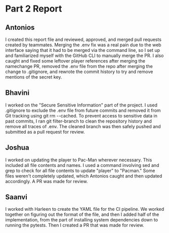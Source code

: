 # Part 2 Report

## Antonios
I created this report file and reviewed, approved, and merged pull requests created by teammates. Merging the .env fix was a real pain due to the web interface saying that it had to be merged via the command line, so I set up and familiarized myself with the GitHub CLI to manually merge the PR. I also caught and fixed some leftover player references after merging the namechange PR, removed the .env file from the repo after merging the change to .gitignore, and rewrote the commit history to try and remove mentions of the secret key.

## Bhavini
I worked on the "Secure Sensitive Information" part of the project. I used .gitignore to exclude the .env file from future commits and removed it from Git tracking using git rm --cached. To prevent access to sensitive data in past commits, I ran git filter-branch to clean the repository history and remove all traces of .env. The cleaned branch was then safely pushed and submitted as a pull request for review.

## Joshua
I worked on updating the player to Pac-Man wherever necessary. This included all file contents and names. I used a command involving sed and grep to check for all file contents to update "player" to "Pacman." Some files weren't completely updated, which Antonios caught and then updated accordingly. A PR was made for review. 

## Saanvi
I worked with Harleen to create the YAML file for the CI pipeline. We worked together on figuring out the format of the file, and then I added half of the implementation, from the part of installing system dependencies down to running the pytests. Then I created a PR that was made for review. 
